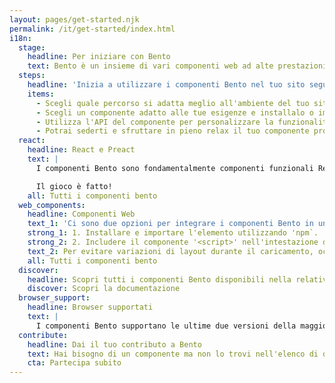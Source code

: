 ```yaml
---
layout: pages/get-started.njk
permalink: /it/get-started/index.html
i18n:
  stage:
    headline: Per iniziare con Bento
    text: Bento è un insieme di vari componenti web ad alte prestazioni che possono essere facilmente combinati e personalizzati per soddisfare le esigenze funzionali del tuo sito. I componenti Bento sono adeguatamente testati, compatibili con i principali browser moderni e funzionano in molti ambienti di sviluppo. Hai la flessibilità di poter utilizzare sul tuo sito uno o più componenti Bento, in base alle tue esigenze! Inoltre, poiché i componenti Bento sono autosufficienti, funzionano con qualsiasi altro framework o libreria di componenti.
  steps:
    headline: 'Inizia a utilizzare i componenti Bento nel tuo sito seguendo questi semplici passaggi:'
    items:
      - Scegli quale percorso si adatta meglio all'ambiente del tuo sito. Se stai usando React o Preact per il rendering delle tue pagine, scegli la versione React del componente; in tutti gli altri casi, prova la versione dei Componenti Web.
      - Scegli un componente adatto alle tue esigenze e installalo o importalo.
      - Utilizza l'API del componente per personalizzare la funzionalità.
      - Potrai sederti e sfruttare in pieno relax il tuo componente pronto all'uso!
  react:
    headline: React e Preact
    text: |
      I componenti Bento sono fondamentalmente componenti funzionali React, rilasciati come Preact o React e in build normali o minimizzati. Puoi installare ogni componente Bento tramite npm, per poi importalo come richiesto in base alle tue esigenze. L'esempio mostrato usa React `<BentoFitText>` in un build normale.

      Il gioco è fatto!
    all: Tutti i componenti bento
  web_components:
    headline: Componenti Web
    text_1: 'Ci sono due opzioni per integrare i componenti Bento in un documento HTML:'
    strong_1: 1. Installare e importare l'elemento utilizzando 'npm`.
    strong_2: 2. Includere il componente '<script>' nell'intestazione del documento.
    text_2: Per evitare variazioni di layout durante il caricamento, occorre includere la libreria CSS richiesta per ogni componente Bento prima di aggiungere stili personalizzati. Per garantire le migliori prestazioni di caricamento, è preferibile includere i poco ingombranti stili inline di pre-aggiornamento direttamente nella pagina. Consulta la sezione di ciascun componente che ne descrive layout e stile per ulteriori dettagli.
    all: Tutti i componenti bento
  discover:
    headline: Scopri tutti i componenti Bento disponibili nella relativa documentazione.
    discover: Scopri la documentazione
  browser_support:
    headline: Browser supportati
    text: |
      I componenti Bento supportano le ultime due versioni della maggior parte dei browser principali come Chrome, Firefox, Edge, Safari, Opera e UC Browser. Supportiamo le versioni per desktop, cellulari, tablet e la versione con visualizzazione web di tali browser.
  contribute:
    headline: Dai il tuo contributo a Bento
    text: Hai bisogno di un componente ma non lo trovi nell'elenco di quelli disponibili? Hai trovato un bug e sai come risolverlo? Ci sono ottime notizie! Bento è un sistema open source nell'ambito del progetto AMP che fa molto affidamento sul prezioso contributo della nostra fantastica community. Partecipa anche tu e inizia a dare il tuo contributo oggi stesso!
    cta: Partecipa subito
---
```

